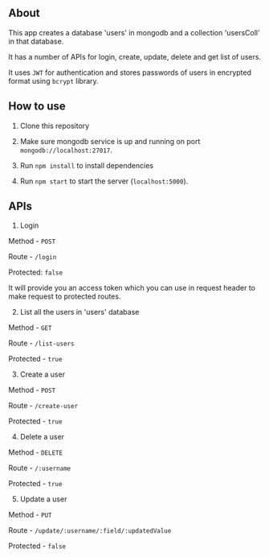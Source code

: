 ## About

This app creates a database 'users' in mongodb and a collection 'usersColl' in that database.

It has a number of APIs for login, create, update, delete and get list of users.

It uses `JWT` for authentication and stores passwords of users in encrypted format using `bcrypt` library.

## How to use

1. Clone this repository

2. Make sure mongodb service is up and running on port `mongodb://localhost:27017`.

3. Run `npm install` to install dependencies

4. Run `npm start` to start the server (`localhost:5000`).

## APIs

1. Login 

Method - `POST`

Route - `/login`

Protected: `false`

It will provide you an access token which you can use in request header to make request to protected routes.

2. List all the users in 'users' database

Method - `GET`

Route - `/list-users`

Protected - `true` 

3. Create a user

Method - `POST`

Route - `/create-user`

Protected - `true` 

4. Delete a user

Method - `DELETE`

Route - `/:username`

Protected - `true`

5. Update a user

Method - `PUT`

Route - `/update/:username/:field/:updatedValue`

Protected - `false`